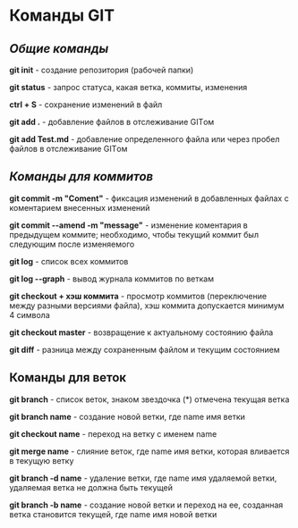 # Команды GIT

## *Общие команды*

**git init** - создание репозитория (рабочей папки)

**git status** - запрос статуса, какая ветка, коммиты, изменения

**ctrl + S** - сохранение изменений в файл

**git add .** - добавление файлов в отслеживание GITом

**git add Test.md** - добавление определенного файла или через пробел файлов в отслеживание GITом

## *Команды для коммитов*

**git commit -m "Coment"** - фиксация изменений в добавленных файлах с коментарием внесенных изменений

**git commit --amend -m "message"** - изменение коментария в предыдущем коммите; необходимо, чтобы текущий коммит был следующим после изменяемого

**git log** - список всех коммитов

**git log --graph** - вывод журнала коммитов по веткам

**git checkout + хэш коммита** - просмотр коммитов (переключение между разными версиями файла), хэш коммита допускается минимум 4 символа

**git checkout master** - возвращение к актуальному состоянию файла

**git diff** - разница между сохраненным файлом и текущим состоянием

## __Команды для веток__

**git branch** - список веток, знаком звездочка (*) отмечена текущая ветка

**git branch name** - создание новой ветки, где name имя ветки

**git checkout name** - переход на ветку с именем name

**git merge name** - слияние веток, где name имя ветки, которая вливается в текущую ветку

**git branch -d name** - удаление ветки, где name имя удаляемой ветки, удаляемая ветка не должна быть текущей

**git branch -b name** - создание новой ветки и переход на ее, созданная ветка становится текущей, где name имя новой ветки